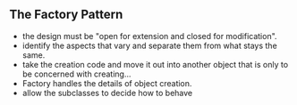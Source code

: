 ## The Factory Pattern
- the design must be "open for extension and closed for modification".
- identify the aspects that vary and separate them from what stays the same.
- take the creation code and move it out into another object that is only to be concerned with creating...
- Factory handles the details of object creation.
- allow the subclasses to decide how to behave